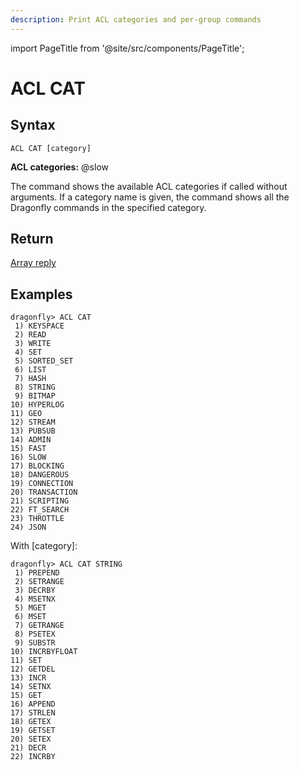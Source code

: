 ```yaml
---
description: Print ACL categories and per-group commands
---
```


import PageTitle from '@site/src/components/PageTitle';

# ACL CAT

<PageTitle title="Redis ACL CAT Command (Documentation) | Dragonfly" />

## Syntax

    ACL CAT [category]

**ACL categories:** @slow

The command shows the available ACL categories if called without arguments.
If a category name is given, the command shows all the Dragonfly commands in the specified category.

## Return

[Array reply](https://redis.io/docs/latest/develop/reference/protocol-spec/#arrays)

## Examples

```shell
dragonfly> ACL CAT
 1) KEYSPACE
 2) READ
 3) WRITE
 4) SET
 5) SORTED_SET
 6) LIST
 7) HASH
 8) STRING
 9) BITMAP
10) HYPERLOG
11) GEO
12) STREAM
13) PUBSUB
14) ADMIN
15) FAST
16) SLOW
17) BLOCKING
18) DANGEROUS
19) CONNECTION
20) TRANSACTION
21) SCRIPTING
22) FT_SEARCH
23) THROTTLE
24) JSON
```

With [category]:

```shell
dragonfly> ACL CAT STRING
 1) PREPEND
 2) SETRANGE
 3) DECRBY
 4) MSETNX
 5) MGET
 6) MSET
 7) GETRANGE
 8) PSETEX
 9) SUBSTR
10) INCRBYFLOAT
11) SET
12) GETDEL
13) INCR
14) SETNX
15) GET
16) APPEND
17) STRLEN
18) GETEX
19) GETSET
20) SETEX
21) DECR
22) INCRBY
```
